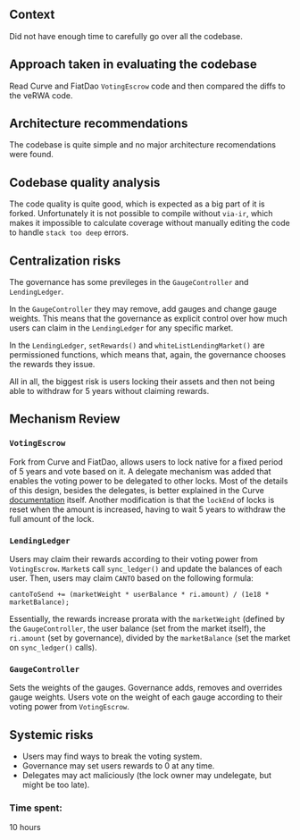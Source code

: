 ## Context
Did not have enough time to carefully go over all the codebase. 

## Approach taken in evaluating the codebase
Read Curve and FiatDao `VotingEscrow` code and then compared the diffs to the veRWA code. 

## Architecture recommendations
The codebase is quite simple and no major architecture recomendations were found.

## Codebase quality analysis
The code quality is quite good, which is expected as a big part of it is forked. Unfortunately it is not possible to compile without `via-ir`, which makes it impossible to calculate coverage without manually editing the code to handle `stack too deep` errors.

## Centralization risks
The governance has some previleges in the `GaugeController` and `LendingLedger`. 

In the `GaugeController` they may remove, add gauges and change gauge weights. This means that the governance as explicit control over how much users can claim in the `LendingLedger` for any specific market.

In the `LendingLedger`, `setRewards()` and `whiteListLendingMarket()` are permissioned functions, which means that, again, the governance chooses the rewards they issue.

All in all, the biggest risk is users locking their assets and then not being able to withdraw for 5 years without claiming rewards.

## Mechanism Review

### `VotingEscrow` 
Fork from Curve and FiatDao, allows users to lock native for a fixed period of 5 years and vote based on it. A delegate mechanism was added that enables the voting power to be delegated to other locks. Most of the details of this design, besides the delegates, is better explained in the Curve [documentation](https://curve.readthedocs.io/dao-vecrv.html) itself. Another modification is that the `lockEnd` of locks is reset when the amount is increased, having to wait 5 years to withdraw the full amount of the lock.

### `LendingLedger`
Users may claim their rewards according to their voting power from `VotingEscrow`. `Market`s call `sync_ledger()` and update the balances of each user. Then, users may claim `CANTO` based on the following formula:
```solidity
cantoToSend += (marketWeight * userBalance * ri.amount) / (1e18 * marketBalance); 
```
Essentially, the rewards increase prorata with the `marketWeight` (defined by the `GaugeController`, the user balance (set from the market itself), the `ri.amount` (set by governance), divided by the `marketBalance` (set the market on `sync_ledger()` calls).

### `GaugeController`
Sets the weights of the gauges. Governance adds, removes and overrides gauge weights. Users vote on the weight of each gauge according to their voting power from `VotingEscrow`.

## Systemic risks
- Users may find ways to break the voting system.
- Governance may set users rewards to 0 at any time.
- Delegates may act maliciously (the lock owner may undelegate, but might be too late).


### Time spent:
10 hours